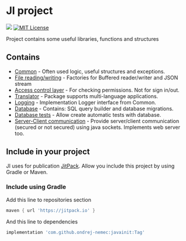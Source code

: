 # JI project

[![](https://jitpack.io/v/ondrej-nemec/javainit.svg)](https://jitpack.io/#ondrej-nemec/javainit)
[![MIT License](http://img.shields.io/badge/license-MIT-green.svg) ](https://github.com/ondrej-nemec/javainit/blob/master/LICENSE)

Project contains some useful libraries, functions and structures

## Contains

* [Common](ji-common) - Often used logic, useful structures and exceptions.
* [File reading/writing](ji-files) - Factories for Buffered reader/writer and JSON stream
* [Access control layer](ji-acl) - For checking permissions. Not for sign in/out.
* [Translator](ji-translate) - Package supports multi-language applications.
* [Logging](ji-logging) - Implementation Logger interface from Common.
* [Database](ji-database) - Contains: SQL query builder and database migrations.
* [Database tests](ji-testing) - Allow create automatic tests with database.
* [Server-Client communication](ji-communication) - Provide server/client communication (secured or not secured) using java sockets. Implements web server too. 

## Include in your project

JI uses for publication <a href="https://jitpack.io/">JitPack</a>. Allow you include this project by using Gradle or Maven.

### Include using Gradle

Add this line to repositories section
```gradle
maven { url 'https://jitpack.io' }
```
And this line to dependencies
```gradle
implementation 'com.github.ondrej-nemec:javainit:Tag'
```